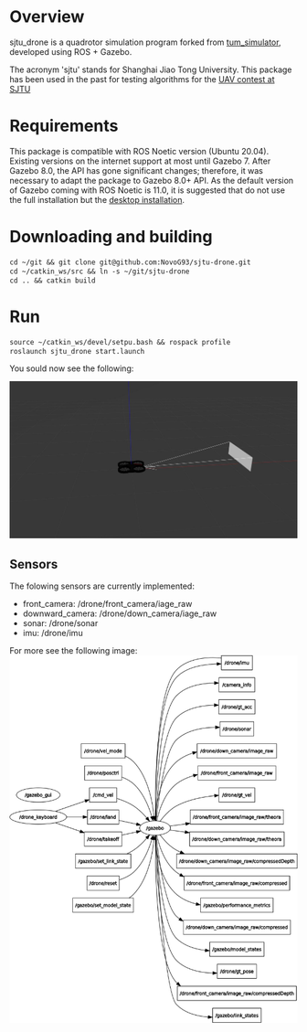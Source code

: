 # Overview

sjtu_drone is a quadrotor simulation program forked from [tum_simulator](http://wiki.ros.org/tum_simulator), developed using ROS + Gazebo.

The acronym 'sjtu' stands for Shanghai Jiao Tong University. This package has been used in the past for testing algorithms for the [UAV contest at SJTU](http://mediasoc.sjtu.edu.cn/wordpress)

# Requirements

This package is compatible with ROS Noetic version (Ubuntu 20.04). Existing versions on the internet support at most until Gazebo 7. After Gazebo 8.0, the API has gone significant changes; therefore, it was necessary to adapt the package to Gazebo 8.0+ API. As the default version of Gazebo coming with ROS Noetic is 11.0, it is suggested that do not use the full installation but the [desktop installation](http://wiki.ros.org/noetic/Installation/Ubuntu).

# Downloading and building

```
cd ~/git && git clone git@github.com:NovoG93/sjtu-drone.git 
cd ~/catkin_ws/src && ln -s ~/git/sjtu-drone
cd .. && catkin build
```
# Run

```
source ~/catkin_ws/devel/setpu.bash && rospack profile
roslaunch sjtu_drone start.launch
```

You sould now see the following:

![Gazebo](img/drone.jpg)

## Sensors
The folowing sensors are currently implemented:
- front_camera: /drone/front_camera/iage_raw
- downward_camera: /drone/down_camera/iage_raw
- sonar: /drone/sonar
- imu: /drone/imu

For more see the following image:
![rosgraph](./img/rosgraph.png)
